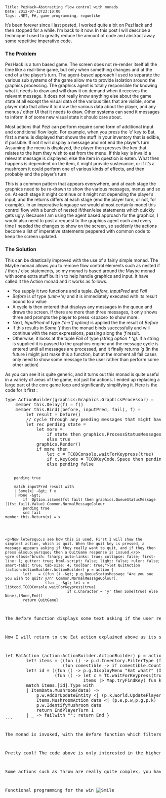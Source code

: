     Title: PezHack–Abstracting flow control with monads
    Date: 2012-07-13T23:10:00
    Tags: .NET, F#, game programming, roguelike
<!-- more -->

<p>It&rsquo;s been forever since I last posted, I worked quite a bit on PezHack and then stopped for a while. I&rsquo;m back to it now. In this post I will describe a technique I used to greatly reduce the amount of code and abstract away some repetitive imperative code.</p>
<h3>The Problem</h3>
<p>PezHack is a turn based game. The screen does not re-render itself all the time like a real-time game, but only when something changes and at the end of a the player&rsquo;s turn. The agent-based approach I used to separate the various sub systems of the game allow me to provide isolation around the graphics processing. The graphics agent is totally responsible for knowing what it needs to draw and will draw it on demand when it receives the relevant message. It does not really know anything else about the game state at all except the visual data of the various tiles that are visible, some player data that allow it to draw the various data about the player, and any menus / other UI that it needs to draw. Other systems can send it messages to inform it of some new visual state it should care about.</p>
<p>Most actions that Pezi can perform require some form of additional input and conditional flow logic. For example, when you press the &lsquo;e&rsquo; key to Eat, first a menu is displayed that shows the stuff in your inventory that is edible, if possible. If not it will display a message and not end the player&rsquo;s turn. Assuming the menu is displayed, the player then presses the key that relates to the item they wish to eat from the menu. If this key is invalid a relevant message is displayed, else the item in question is eaten. What then happens is dependent on the item, it might provide sustenance, or if it&rsquo;s a mushroom it could perform one of various kinds of effects, and then probably end the player&rsquo;s turn</p>
<p>This is a common pattern that appears everywhere, and at each stage the graphics need to be re-drawn to show the various messages, menus and so on. At each stage it might continue or it might not depending the player&rsquo;s input, and the returns differs at each stage (end the player turn, or not, for example). In an imperative language we would almost certainly model this control flow with a bunch of nested if/then/else statements which quickly gets ugly. Because I am using the agent based approach for the graphics, I would also need to post a request to the graphics agent each and every time I needed the changes to show on the screen, so suddenly the actions become a list of imperative statements peppered with common code to keep the screen updated.</p>
<h3></h3>
<h3>The Solution</h3>
<p>This can be drastically improved with the use of a fairly simple monad. The Maybe monad allows you to remove flow control elements such as nested if / then / else statements, so my monad is based around the Maybe monad with some extra stuff built in to help handle graphics and input. It have called it the Action monad and it works as follows.</p>
<ul>
<li>You supply it two functions and a tuple. <em>Before,<strong> </strong>InputPred </em>and <em>Fail</em></li>
<li><em>Before</em> is of type <em>(unit-&gt;&rsquo;e) </em>and it is immediately executed with its result bound to a value</li>
<li>A cycle is then entered that displays any messages in the queue and draws the screen. If there are more than three messages, it only shows three and prompts the player to press &lt;space&gt; to show more.</li>
<li>Next, <em>InputPred </em>of type <em>(&lsquo;e-&gt;&rsquo;f option)</em> is applied the the result of <em>Before</em></li>
<li>If this results in <em>Some &lsquo;f</em> then the monad binds successfully and will continue with the next expressions, passing along the <em>&lsquo;f</em> result.</li>
<li>Otherwise, it looks at the tuple <em>Fail</em> of type <em>(string option * &lsquo;g).</em> If a string is supplied it is passed to the graphics engine and the message cycle is entered until all messages are processed, and it finally returns <em>&lsquo;g</em> (in the future i might just make this a function, but at the moment all fail cases only need to show some message to the user rather than perform some other action)</li>
</ul>
<p>As you can see it is quite generic, and it turns out this monad is quite useful in a variety of areas of the game, not just for actions. I ended up replacing a large part of the core game loop and significantly simplifying it. Here is the code for it first :</p>
<pre class="brush: fsharp; auto-links: true; collapse: false; first-line: 1; gutter: true; html-script: false; light: false; ruler: false; smart-tabs: true; tab-size: 4; toolbar: true;">type ActionBuilder(graphics:Graphics.GraphicsProcessor) =
    member this.Delay(f) = f()
    member this.Bind((before, inputPred, fail), f) =
        let result = before()
        // cycle through any pending messages that might have been created in before() (or before before!)
        let rec pending state =
            let more =
                if state then graphics.ProcessStatusMessages()
                else true
            graphics.Render()
            if more then 
                let c = TCODConsole.waitForKeypress(true)
                if c.KeyCode = TCODKeyCode.Space then pending true
                else pending false
                
        pending true
            
        match inputPred result with
        | Some(x) -&gt; f x
        | None -&gt;
            if  Option.isSome(fst fail) then graphics.QueueStatusMessage ((fst fail).Value) Common.NormalMessageColour
            pending true
            snd fail
    member this.Return(x) = x
```

<p>Now let&rsquo;s see how this is used. First I will show the simplest action, which is quit. When the quit key is pressed, a message appears asking if they really want to quit, and if they then press &lsquo;y&rsquo; then a QuitGame response is issued.</p>
<pre class="brush: fsharp; auto-links: true; collapse: false; first-line: 1; gutter: true; html-script: false; light: false; ruler: false; smart-tabs: true; tab-size: 4; toolbar: true;">let QuitAction (action:ActionBuilder.ActionBuilder) p = action {
        let! _ = ((fun () -&gt; p.g.QueueStatusMessage "Are you sue you wish to quit? y/n" Common.NormalMessageColour),
                  (fun _ -&gt; let c = libtcod.TCODConsole.waitForKeypress(true)
                            if c.Character = 'y' then Some(true) else None),(None,End))
        return QuitGame}
```

<p>The <em>Before</em> function displays some text asking if the user really wants to quit the game. The next function then waits for a key press, and if it;s a &lsquo;y' character then Some is returned (with <em>true, </em>just because it needs to return something, even though we don&rsquo;t care about it). If they press anything else, then <em>None</em> is returned, which means the last parameter <em>(None,End)</em> is acted upon, which means it prints no text and returns the <em>End </em>message. This stops the action message at that point and <em>End</em> does not end the player&rsquo;s turn so they are free to do something else before the monsters move. Assuming they press &lsquo;y&rsquo;, the rest of the function executes and returns the <em>QuitGame</em> message which eventually results in the game ending.</p>
<p>Now I will return to the Eat action explained above as its significantly more complex:</p>
<pre class="brush: fsharp; auto-links: true; collapse: false; first-line: 1; gutter: true; html-script: false; light: false; ruler: false; smart-tabs: true; tab-size: 4; toolbar: true;">let EatAction (action:ActionBuilder.ActionBuilder) p = action {                
        let! items = ((fun () -&gt; p.d.Inventory.FilterType (function ItemData.Comestible(_) | ItemData.Mushroom(_) -&gt; true | _ -&gt; false)),
                      (fun comestible -&gt; if comestible.Count &gt; 0 then Some(comestible) else None),(Some "You have nothing to eat", End))        
        let! id = ((fun () -&gt; p.g.DisplayMenu "Eat what?" (ItemData.Inventory.ToMenu items) ""),
                   (fun () -&gt; let c = TC.waitForKeypress(true)
                              items |&gt; Map.tryFindKey( fun k v -&gt; v.Letter = c.Character)), (Some "The things squirrels will try and eat..", End))
        match items.[id].Type with
        | ItemData.Mushroom(data) -&gt;             
            p.w.AddOrUpdateEntity &lt;| (p.k,World.UpdatePlayerData p.p {p.d with Inventory = p.d.Inventory.RemoveItem id }) 
            Items.MushroomAction data &lt;| (p.e,p.w,p.g,p.k)
            p.w.IdentifyMushroom data
            return EndPlayerTurn 1
        | _ -&gt; failwith ""; return End }
```

<p>The monad is invoked, with the <em>Before</em> function which filters the players inventory to stuff that is edible. The results of this are then passed into the input predicate function (the wonders of type inference make this just work with no type annotations) and checks if the filtered items contain any data, if they don&rsquo;t it returns <em>None</em> and then finally the message is displayed indicating the player has nothing to eat, and execution halts there returning <em>End </em>(allowing the player to do something else this turn). Assuming there were items, they are now bound to <em>items</em>. Another action monad is then invoked that displays a menu containing the filtered items in the <em>Before</em> function. The input pred then takes player input, if it doesn&rsquo;t match a letter assigned to the item in the menu it prints a message and returns <em>End.</em> otherwise, <em>id</em> is bound to the id that the player selected. Finally, the item has some action invoked on it &ndash; in this case only mushrooms are implemented, and it removes the mushroom from the players inventory (sending commands to the World agent telling it to update the player data), invokes the mushroom&rsquo;s specific action, issues another message to tell the World agent that this type of mushroom has now been identified, and finally returns a message that says the player&rsquo;s turn ends for 1 turn.</p>
<p>Pretty cool! The code above is only interested in the higher level stuff that is going on and doesn&rsquo;t need to care about display and flow control. Data from the first function can be passed to the second function, and early exit of the function is easily possible. The monad significantly reduced the actions code from almost 1000 lines to less than 350, and that includes Eat, Pickup, Drop, Move, Attack, Throw, Descend Level, Quit, Open, Close, Inventory, Wait, plus functions to merge items that have been dropped or thrown with existing stackable items on the floor where they land, selection menus and &ldquo;modal&rdquo; choice menus, plus various other helper functions.</p>
<p>Some actions such as Throw are really quite complex, you have to pick an item to throw, choose a direction to throw it, then show it being &ldquo;animated&rdquo; as it moves along the screen, and then finally (maybe) hit something, and either drop to the floor or attack an enemy which may result in other things happening &ndash; now I can just look at the code and see what it&rsquo;s doing without having to dig about in a lot of essentially redundant nested code. Actions can also transfer execution to and from other actions.</p>
<p>Functional programming for the win <img class="wlEmoticon wlEmoticon-smile" style="border-style: none;" src="http://www.pinksquirrellabs.com/image.axd?picture=wlEmoticon-smile_1.png" alt="Smile" /></p>